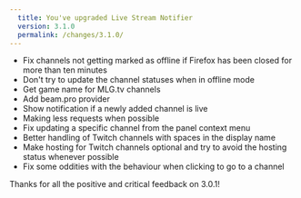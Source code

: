 ```yaml
---
  title: You've upgraded Live Stream Notifier
  version: 3.1.0
  permalink: /changes/3.1.0/
---
```

 - Fix channels not getting marked as offline if Firefox has been closed for more than ten minutes
 - Don't try to update the channel statuses when in offline mode
 - Get game name for MLG.tv channels
 - Add beam.pro provider
 - Show notification if a newly added channel is live
 - Making less requests when possible
 - Fix updating a specific channel from the panel context menu
 - Better handling of Twitch channels with spaces in the display name
 - Make hosting for Twitch channels optional and try to avoid the hosting status whenever possible
 - Fix some oddities with the behaviour when clicking to go to a channel

Thanks for all the positive and critical feedback on 3.0.1!
